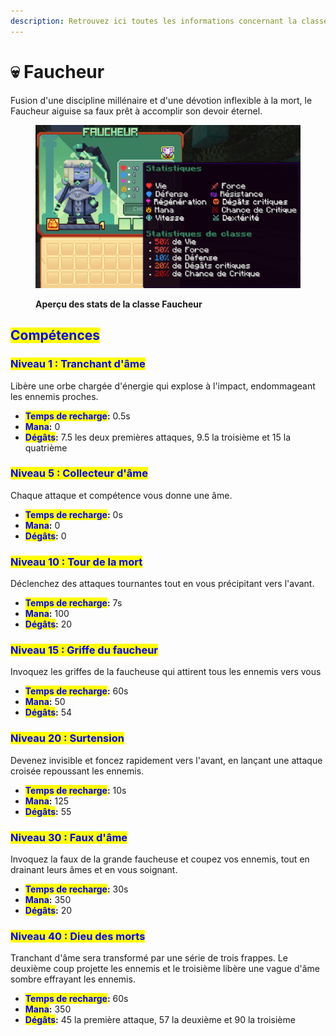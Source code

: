 ```yaml
---
description: Retrouvez ici toutes les informations concernant la classe Faucher
---
```


# 💀 Faucheur

Fusion d'une discipline millénaire et d'une dévotion inflexible à la mort, le Faucheur aiguise sa faux prêt à accomplir son devoir éternel.

<figure><img src="../../.gitbook/assets/Les_Classes/LesClasses_Faucheur.png" alt=""><figcaption><p><strong>Aperçu des stats de la classe Faucheur</strong></p></figcaption></figure>

## <mark style="color:blue;">Compétences</mark>

### <mark style="color:blue;">**Niveau 1 : Tranchant d'âme**</mark>

Libère une orbe chargée d'énergie qui explose à l'impact, endommageant les ennemis proches.

* <mark style="color:blue;">**Temps de recharge**</mark>**:** 0.5s
* <mark style="color:blue;">**Mana**</mark>**:** 0
* <mark style="color:blue;">**Dégâts**</mark>**:** 7.5 les deux premières attaques, 9.5 la troisième et 15 la quatrième

### <mark style="color:blue;">**Niveau 5 : Collecteur d'âme**</mark>

Chaque attaque et compétence vous donne une âme.

* <mark style="color:blue;">**Temps de recharge**</mark>**:** 0s
* <mark style="color:blue;">**Mana**</mark>**:** 0
* <mark style="color:blue;">**Dégâts**</mark>**:** 0

### <mark style="color:blue;">**Niveau 10 : Tour de la mort**</mark>

Déclenchez des attaques tournantes tout en vous précipitant vers l'avant.

* <mark style="color:blue;">**Temps de recharge**</mark>**:** 7s
* <mark style="color:blue;">**Mana**</mark>**:** 100
* <mark style="color:blue;">**Dégâts**</mark>**:** 20

### <mark style="color:blue;">**Niveau 15 : Griffe du faucheur**</mark>

Invoquez les griffes de la faucheuse qui attirent tous les ennemis vers vous

* <mark style="color:blue;">**Temps de recharge**</mark>**:** 60s
* <mark style="color:blue;">**Mana**</mark>**:** 50
* <mark style="color:blue;">**Dégâts**</mark>**:** 54

### <mark style="color:blue;">**Niveau 20 : Surtension**</mark>

Devenez invisible et foncez rapidement vers l'avant, en lançant une attaque croisée repoussant les ennemis.

* <mark style="color:blue;">**Temps de recharge**</mark>**:** 10s
* <mark style="color:blue;">**Mana**</mark>**:** 125
* <mark style="color:blue;">**Dégâts**</mark>**:** 55

### <mark style="color:blue;">**Niveau 30 : Faux d'âme**</mark>

Invoquez la faux de la grande faucheuse et coupez vos ennemis, tout en drainant leurs âmes et en vous soignant.

* <mark style="color:blue;">**Temps de recharge**</mark>**:** 30s
* <mark style="color:blue;">**Mana**</mark>**:** 350
* <mark style="color:blue;">**Dégâts**</mark>**:** 20

### <mark style="color:blue;">**Niveau 40 : Dieu des morts**</mark>

Tranchant d'âme sera transformé par une série de trois frappes. Le deuxième coup projette les ennemis et le troisième libère une vague d'âme sombre effrayant les ennemis.

* <mark style="color:blue;">**Temps de recharge**</mark>**:** 60s
* <mark style="color:blue;">**Mana**</mark>**:** 350
* <mark style="color:blue;">**Dégâts**</mark>**:** 45 la première attaque, 57 la deuxième et 90 la troisième
